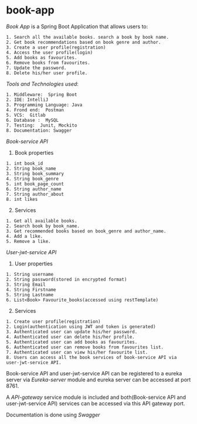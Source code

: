 # book-app
*Book App* is a Spring Boot Application that allows users to:

    1. Search all the available books. search a book by book name. 
    2. Get book recommendations based on book genre and author. 
    3. Create a user profile(registration) 
    4. Access the user profile(login)
    5. Add books as favourites. 
    6. Remove books from favourites.
    7. Update the password. 
    8. Delete his/her user profile.

 *Tools and Technologies used*:
 
 
    1. Middleware:  Spring Boot
    2. IDE: IntelliJ
    3. Programming Language: Java
    4. Frond end:  Postman
    5. VCS:  Gitlab
    6. Database :  MySQL
    7. Testing:  Junit, Mockito
    8. Documentation: Swagger

*Book-service API*
  1. Book properties

    1. int book_id
    2. String book_name
    3. String book_summary
    4. String book_genre
    5. int book_page_count
    6. String author_name
    7. String author_about
    8. int likes
    
  2. Services

    1. Get all available books.
    2. Search book by book_name.
    3. Get recommended books based on book_genre and author_name.
    4. Add a like.
    5. Remove a like.

*User-jwt-service API*
  1. User properties

    1. String username
    2. String password(stored in encrypted format)
    3. String Email
    4. String Firstname
    5. String Lastname
    6. List<Book> Favourite_books(accessed using restTemplate)
    
  2. Services

    1. Create user profile(registration)
    2. Login(authentication using JWT and token is generated)
    3. Authenticated user can update his/her password.
    4. Authenticated user can delete his/her profile.
    5. Authenticated user can add books as favourites.
    6. Authenticated user can remove books from favourites list.
    7. Authenticated user can view his/her favourite list.
    8. Users can access all the book services of book-service API via user-jwt-service API.

Book-service API and user-jwt-service API can be registered to a eureka server via *Eureka-server* module and eureka server can be accessed at port 8761.

A *API-gateway* service module is included and both(Book-service API and user-jwt-service API) services can be accessed via this API gateway port.

Documentation is done using *Swagger*
